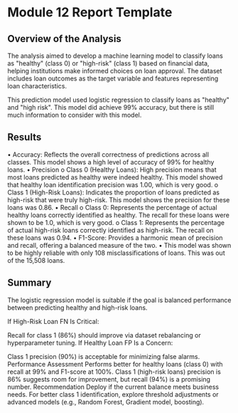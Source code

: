 # Module 12 Report Template

## Overview of the Analysis

The analysis aimed to develop a machine learning model to classify loans as "healthy" (class 0) or "high-risk" (class 1) based on financial data, helping institutions make informed choices on loan approval. The dataset includes loan outcomes as the target variable and features representing loan characteristics.

This prediction model used logistic regression to classify loans as "healthy" and "high risk". This model did achieve 99% accuracy, but there is still much information to consider with this model.


## Results
•	Accuracy: Reflects the overall correctness of predictions across all classes. This model shows a high level of accuracy of 99% for healthy loans.
•	Precision
o	Class 0 (Healthy Loans): High precision means that most loans predicted as healthy were indeed healthy. This model showed that healthy loan identification precision was 1.00, which is very good. 
o	Class 1 (High-Risk Loans): Indicates the proportion of loans predicted as high-risk that were truly high-risk. This model shows the precision for these loans was 0.86.
•	Recall
o	Class 0: Represents the percentage of actual healthy loans correctly identified as healthy. The recall for these loans were shown to be 1.0, which is very good.
o	Class 1: Represents the percentage of actual high-risk loans correctly identified as high-risk. The recall on these loans was 0.94.
•	F1-Score: Provides a harmonic mean of precision and recall, offering a balanced measure of the two.
•	This model was shown to be highly reliable with only 108 misclassifications of loans. This was out of the 15,508 loans. 


## Summary

The logistic regression model is suitable if the goal is balanced performance between predicting healthy and high-risk loans.

If High-Risk Loan FN Is Critical:

Recall for class 1 (86%) should improve via dataset rebalancing or hyperparameter tuning.
If Healthy Loan FP Is a Concern:

Class 1 precision (90%) is acceptable for minimizing false alarms.
Performance Assessment
Performs better for healthy loans (class 0) with recall at 99% and F1-score at 100%.
Class 1 (high-risk loans) precision is 86% suggests room for improvement, but recall (94%) is a promising number.
Recommendation
Deploy if the current balance meets business needs. For better class 1 identification, explore threshold adjustments or advanced models (e.g., Random Forest, Gradient model, boosting).